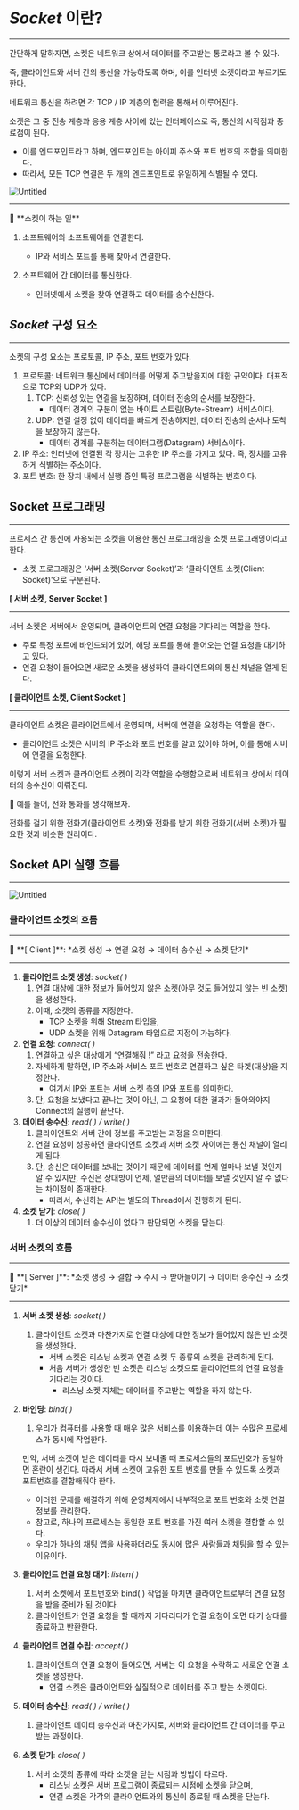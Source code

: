 # *Socket* 이란?

---

간단하게 말하자면, 소켓은 네트워크 상에서 데이터를 주고받는 통로라고 볼 수 있다.

즉, 클라이언트와 서버 간의 통신을 가능하도록 하며, 이를 인터넷 소켓이라고 부르기도 한다.

네트워크 통신을 하려면 각 TCP / IP 계층의 협력을 통해서 이루어진다.

소켓은 그 중 전송 계층과 응용 계층 사이에 있는 인터페이스로 즉, 통신의 시작점과 종료점이 된다.

- 이를 엔드포인트라고 하며, 엔드포인트는 아이피 주소와 포트 번호의 조합을 의미한다.
- 따라서, 모든 TCP 연결은 두 개의 엔드포인트로 유일하게 식별될 수 있다.

![Untitled](https://prod-files-secure.s3.us-west-2.amazonaws.com/c33fee58-8f40-4523-b222-c56099de30a9/90773e02-3dbd-4657-881d-12f45587ef5a/Untitled.png)

---

<aside>
👀 **소켓이 하는 일**

1. 소프트웨어와 소프트웨어를 연결한다.
    - IP와 서비스 포트를 통해 찾아서 연결한다.

2. 소프트웨어 간 데이터를 통신한다.
    - 인터넷에서 소켓을 찾아 연결하고 데이터를 송수신한다.

</aside>

## *Socket* 구성 요소

---

소켓의 구성 요소는 프로토콜, IP 주소, 포트 번호가 있다.

1. 프로토콜: 네트워크 통신에서 데이터를 어떻게 주고받을지에 대한 규약이다. 대표적으로 TCP와 UDP가 있다.
    1. TCP: 신뢰성 있는 연결을 보장하며, 데이터 전송의 순서를 보장한다.
        - 데이터 경계의 구분이 없는 바이트 스트림(Byte-Stream) 서비스이다.
    2. UDP: 연결 설정 없이 데이터를 빠르게 전송하지만, 데이터 전송의 순서나 도착을 보장하지 않는다.
        - 데이터 경계를 구분하는 데이터그램(Datagram) 서비스이다.
2. IP 주소: 인터넷에 연결된 각 장치는 고유한 IP 주소를 가지고 있다. 즉, 장치를 고유하게 식별하는 주소이다.
3. 포트 번호: 한 장치 내에서 실행 중인 특정 프로그램을 식별하는 번호이다.

## Socket 프로그래밍

---

프로세스 간 통신에 사용되는 소켓을 이용한 통신 프로그래밍을 소켓 프로그래밍이라고 한다.

- 소켓 프로그래밍은 ‘서버 소켓(Server Socket)’과 ‘클라이언트 소켓(Client Socket)’으로 구분된다.

**[ 서버 소켓, Server Socket ]**

---

서버 소켓은 서버에서 운영되며, 클라이언트의 연결 요청을 기다리는 역할을 한다.

- 주로 특정 포트에 바인드되어 있어, 해당 포트를 통해 들어오는 연결 요청을 대기하고 있다.
- 연결 요청이 들어오면 새로운 소켓을 생성하여 클라이언트와의 통신 채널을 열게 된다.

**[ 클라이언트 소켓, Client Socket ]**

---

클라이언트 소켓은 클라이언트에서 운영되며, 서버에 연결을 요청하는 역할을 한다.

- 클라이언트 소켓은 서버의 IP 주소와 포트 번호를 알고 있어야 하며, 이를 통해 서버에 연결을 요청한다.

이렇게 서버 소켓과 클라이언트 소켓이 각각 역할을 수행함으로써 네트워크 상에서 데이터의 송수신이 이뤄진다.

<aside>
👀 예를 들어, 전화 통화를 생각해보자.

전화를 걸기 위한 전화기(클라이언트 소켓)와 전화를 받기 위한 전화기(서버 소켓)가 필요한 것과
비슷한 원리이다.

</aside>

## Socket API 실행 흐름

---

![Untitled](https://prod-files-secure.s3.us-west-2.amazonaws.com/c33fee58-8f40-4523-b222-c56099de30a9/91cb115d-5544-40ea-9784-e2e8ff398902/Untitled.png)

### 클라이언트 소켓의 흐름

---

<aside>
📌 **[ Client ]**: *소켓 생성 → 연결 요청 → 데이터 송수신 → 소켓 닫기*

</aside>

---

1. **클라이언트 소켓 생성**: *socket( )*
    1. 연결 대상에 대한 정보가 들어있지 않은 소켓(아무 것도 들어있지 않는 빈 소켓)을 생성한다.
    2. 이때, 소켓의 종류를 지정한다.
        - TCP 소켓을 위해 Stream 타입을,
        - UDP 소켓을 위해 Datagram 타입으로 지정이 가능하다.
2. **연결 요청**: *connect( )*
    1. 연결하고 싶은 대상에게 “연결해줘 !” 라고 요청을 전송한다.
    2. 자세하게 말하면, IP 주소와 서비스 포트 번호로 연결하고 싶은 타겟(대상)을 지정한다.
        - 여기서 IP와 포트는 서버 소켓 측의 IP와 포트를 의미한다.
    3. 단, 요청을 보냈다고 끝나는 것이 아닌, 그 요청에 대한 결과가 돌아와야지 Connect의 실행이 끝난다.
3. **데이터 송수신**: *read( ) / write( )*
    1. 클라이언트와 서버 간에 정보를 주고받는 과정을 의미한다.
    2. 연결 요청이 성공하면 클라이언트 소켓과 서버 소켓 사이에는 통신 채널이 열리게 된다.
    3. 단, 송신은 데이터를 보내는 것이기 때문에 데이터를 언제 얼마나 보낼 것인지 알 수 있지만,
       수신은 상대방이 언제, 얼만큼의 데이터를 보낼 것인지 알 수 없다는 차이점이 존재한다.
        - 따라서, 수신하는 API는 별도의 Thread에서 진행하게 된다.
4. **소켓 닫기**: *close( )*
    1. 더 이상의 데이터 송수신이 없다고 판단되면 소켓을 닫는다.

### 서버 소켓의 흐름

---

<aside>
📌 **[ Server ]**: *소켓 생성 → 결합 → 주시 → 받아들이기 → 데이터 송수신 → 소켓 닫기*

</aside>

---

1. **서버 소켓 생성**: *socket( )*
    1. 클라이언트 소켓과 마찬가지로 연결 대상에 대한 정보가 들어있지 않은 빈 소켓을 생성한다.
        - 서버 소켓은 리스닝 소켓과 연결 소켓 두 종류의 소켓을 관리하게 된다.
        - 처음 서버가 생성한 빈 소켓은 리스닝 소켓으로 클라이언트의 연결 요청을 기다리는 것이다.
            - 리스닝 소켓 자체는 데이터를 주고받는 역할을 하지 않는다.
2. **바인딩**: *bind( )*
    1. 우리가 컴퓨터를 사용할 때 매우 많은 서비스를 이용하는데 이는 수많은 프로세스가 동시에 작업한다.

   만약, 서버 소켓이 받은 데이터를 다시 보내줄 때 프로세스들의 포트번호가 동일하면 혼란이 생긴다.
   따라서 서버 소켓이 고유한 포트 번호를 만들 수 있도록 소켓과 포트번호를 결합해줘야 한다.
   - 이러한 문제를 해결하기 위해 운영체제에서 내부적으로 포트 번호와 소켓 연결 정보를 관리한다.
   - 참고로, 하나의 프로세스는 동일한 포트 번호를 가진 여러 소켓을 결합할 수 있다.
   - 우리가 하나의 채팅 앱을 사용하더라도 동시에 많은 사람들과 채팅을 할 수 있는 이유이다.
3. **클라이언트 연결 요청 대기**: *listen( )*
    1. 서버 소켓에서 포트번호와 bind( ) 작업을 마치면 클라이언트로부터 연결 요청을 받을 준비가 된 것이다.
    2. 클라이언트가 연결 요청을 할 때까지 기다리다가 연결 요청이 오면 대기 상태를 종료하고 반환한다.
4. **클라이언트 연결 수립**: *accept( )*
    1. 클라이언트의 연결 요청이 들어오면, 서버는 이 요청을 수락하고 새로운 연결 소켓을 생성한다.
        - 연결 소켓은 클라이언트와 실질적으로 데이터를 주고 받는 소켓이다.
5. **데이터 송수신**: *read( ) / write( )*
    1. 클라이언트 데이터 송수신과 마찬가지로, 서버와 클라이언트 간 데이터를 주고받는 과정이다.
6. **소켓 닫기**: *close( )*
    1. 서버 소켓의 종류에 따라 소켓을 닫는 시점과 방법이 다르다.
        - 리스닝 소켓은 서버 프로그램이 종료되는 시점에 소켓을 닫으며,
        - 연결 소켓은 각각의 클라이언트와의 통신이 종료될 때 소켓을 닫는다.